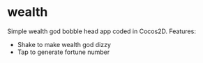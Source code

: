# wealth
Simple wealth god bobble head app coded in Cocos2D. Features:
- Shake to make wealth god dizzy
- Tap to generate fortune number